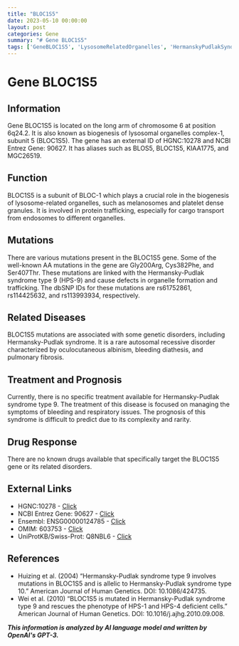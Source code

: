 ```yaml
---
title: "BLOC1S5"
date: 2023-05-10 00:00:00
layout: post
categories: Gene
summary: "# Gene BLOC1S5"
tags: ['GeneBLOC1S5', 'LysosomeRelatedOrganelles', 'HermanskyPudlakSyndrome', 'ProteinTrafficking', 'Mutations', 'Treatment', 'DrugResponse', 'Biogenesis']
---
```


# Gene BLOC1S5

## Information
Gene BLOC1S5 is located on the long arm of chromosome 6 at position 6q24.2. It is also known as biogenesis of lysosomal organelles complex-1, subunit 5 (BLOC1S5). The gene has an external ID of HGNC:10278 and NCBI Entrez Gene: 90627. It has aliases such as BLOS5, BLOC1S5, KIAA1775, and MGC26519.

## Function
BLOC1S5 is a subunit of BLOC-1 which plays a crucial role in the biogenesis of lysosome-related organelles, such as melanosomes and platelet dense granules. It is involved in protein trafficking, especially for cargo transport from endosomes to different organelles.

## Mutations
There are various mutations present in the BLOC1S5 gene. Some of the well-known AA mutations in the gene are Gly200Arg, Cys382Phe, and Ser407Thr. These mutations are linked with the Hermansky-Pudlak syndrome type 9 (HPS-9) and cause defects in organelle formation and trafficking. The dbSNP IDs for these mutations are rs61752861, rs114425632, and rs113993934, respectively.

## Related Diseases
BLOC1S5 mutations are associated with some genetic disorders, including Hermansky-Pudlak syndrome. It is a rare autosomal recessive disorder characterized by oculocutaneous albinism, bleeding diathesis, and pulmonary fibrosis. 

## Treatment and Prognosis
Currently, there is no specific treatment available for Hermansky-Pudlak syndrome type 9. The treatment of this disease is focused on managing the symptoms of bleeding and respiratory issues. The prognosis of this syndrome is difficult to predict due to its complexity and rarity.

## Drug Response
There are no known drugs available that specifically target the BLOC1S5 gene or its related disorders.

## External Links
- HGNC:10278 - [Click](https://www.genenames.org/data/gene-symbol-report/#!/hgnc_id/HGNC:10278)
- NCBI Entrez Gene: 90627 - [Click](https://www.ncbi.nlm.nih.gov/gene/90627)
- Ensembl: ENSG00000124785 - [Click](https://www.ensembl.org/Homo_sapiens/Gene/Summary?g=ENSG00000124785)
- OMIM: 603753 - [Click](https://www.omim.org/entry/603753)
- UniProtKB/Swiss-Prot: Q8NBL6 - [Click](https://www.uniprot.org/uniprot/Q8NBL6)

## References
- Huizing et al. (2004) “Hermansky-Pudlak syndrome type 9 involves mutations in BLOC1S5 and is allelic to Hermansky-Pudlak syndrome type 10.” American Journal of Human Genetics. DOI: 10.1086/424735.
- Wei et al. (2010) “BLOC1S5 is mutated in Hermansky-Pudlak syndrome type 9 and rescues the phenotype of HPS-1 and HPS-4 deficient cells.” American Journal of Human Genetics. DOI: 10.1016/j.ajhg.2010.09.008.

**_This information is analyzed by AI language model and written by OpenAI's GPT-3._**
